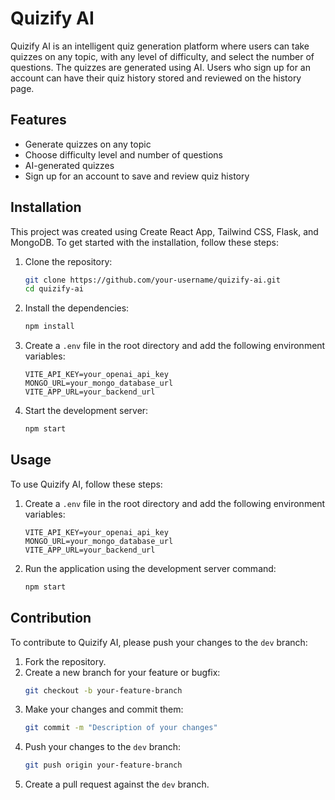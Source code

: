 # Quizify AI

Quizify AI is an intelligent quiz generation platform where users can take quizzes on any topic, with any level of difficulty, and select the number of questions. The quizzes are generated using AI. Users who sign up for an account can have their quiz history stored and reviewed on the history page.

## Features

- Generate quizzes on any topic
- Choose difficulty level and number of questions
- AI-generated quizzes
- Sign up for an account to save and review quiz history

## Installation

This project was created using Create React App, Tailwind CSS, Flask, and MongoDB. To get started with the installation, follow these steps:

1. Clone the repository:
    ```bash
    git clone https://github.com/your-username/quizify-ai.git
    cd quizify-ai
    ```

2. Install the dependencies:
    ```bash
    npm install
    ```

3. Create a `.env` file in the root directory and add the following environment variables:
    ```env
    VITE_API_KEY=your_openai_api_key
    MONGO_URL=your_mongo_database_url
    VITE_APP_URL=your_backend_url
    ```

4. Start the development server:
    ```bash
    npm start
    ```

## Usage

To use Quizify AI, follow these steps:

1. Create a `.env` file in the root directory and add the following environment variables:
    ```env
    VITE_API_KEY=your_openai_api_key
    MONGO_URL=your_mongo_database_url
    VITE_APP_URL=your_backend_url
    ```

2. Run the application using the development server command:
    ```bash
    npm start
    ```

## Contribution

To contribute to Quizify AI, please push your changes to the `dev` branch:

1. Fork the repository.
2. Create a new branch for your feature or bugfix:
    ```bash
    git checkout -b your-feature-branch
    ```
3. Make your changes and commit them:
    ```bash
    git commit -m "Description of your changes"
    ```
4. Push your changes to the `dev` branch:
    ```bash
    git push origin your-feature-branch
    ```
5. Create a pull request against the `dev` branch.


